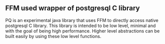 ## FFM used wrapper of postgresql C library

PQ is an experimental java library that uses FFM to directly access native postgresql C library. This library is
intended to be low level, minimal and with the goal of being high performance. Higher level abstractions can be built
easily by using these low level functions.
